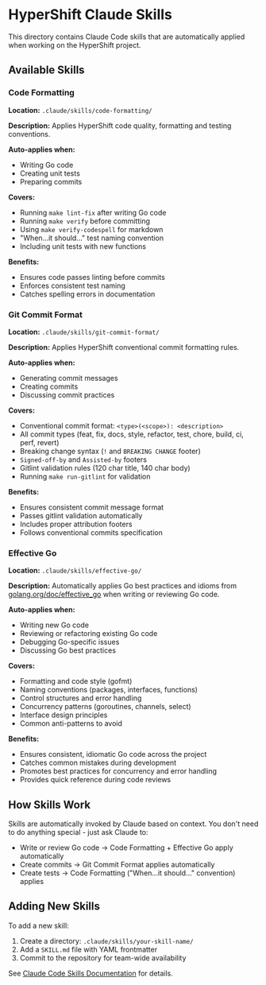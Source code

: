 # HyperShift Claude Skills

This directory contains Claude Code skills that are automatically applied when working on the HyperShift project.

## Available Skills

### Code Formatting

**Location:** `.claude/skills/code-formatting/`

**Description:** Applies HyperShift code quality, formatting and testing conventions.

**Auto-applies when:**
- Writing Go code
- Creating unit tests
- Preparing commits

**Covers:**
- Running `make lint-fix` after writing Go code
- Running `make verify` before committing
- Using `make verify-codespell` for markdown
- "When...it should..." test naming convention
- Including unit tests with new functions

**Benefits:**
- Ensures code passes linting before commits
- Enforces consistent test naming
- Catches spelling errors in documentation

### Git Commit Format

**Location:** `.claude/skills/git-commit-format/`

**Description:** Applies HyperShift conventional commit formatting rules.

**Auto-applies when:**
- Generating commit messages
- Creating commits
- Discussing commit practices

**Covers:**
- Conventional commit format: `<type>(<scope>): <description>`
- All commit types (feat, fix, docs, style, refactor, test, chore, build, ci, perf, revert)
- Breaking change syntax (`!` and `BREAKING CHANGE` footer)
- `Signed-off-by` and `Assisted-by` footers
- Gitlint validation rules (120 char title, 140 char body)
- Running `make run-gitlint` for validation

**Benefits:**
- Ensures consistent commit message format
- Passes gitlint validation automatically
- Includes proper attribution footers
- Follows conventional commits specification

### Effective Go

**Location:** `.claude/skills/effective-go/`

**Description:** Automatically applies Go best practices and idioms from [golang.org/doc/effective_go](https://go.dev/doc/effective_go) when writing or reviewing Go code.

**Auto-applies when:**
- Writing new Go code
- Reviewing or refactoring existing Go code
- Debugging Go-specific issues
- Discussing Go best practices

**Covers:**
- Formatting and code style (gofmt)
- Naming conventions (packages, interfaces, functions)
- Control structures and error handling
- Concurrency patterns (goroutines, channels, select)
- Interface design principles
- Common anti-patterns to avoid

**Benefits:**
- Ensures consistent, idiomatic Go code across the project
- Catches common mistakes during development
- Promotes best practices for concurrency and error handling
- Provides quick reference during code reviews

## How Skills Work

Skills are automatically invoked by Claude based on context. You don't need to do anything special - just ask Claude to:
- Write or review Go code → Code Formatting + Effective Go apply automatically
- Create commits → Git Commit Format applies automatically
- Create tests → Code Formatting ("When...it should..." convention) applies

## Adding New Skills

To add a new skill:
1. Create a directory: `.claude/skills/your-skill-name/`
2. Add a `SKILL.md` file with YAML frontmatter
3. Commit to the repository for team-wide availability

See [Claude Code Skills Documentation](https://docs.claude.com/en/docs/claude-code/skills) for details.
